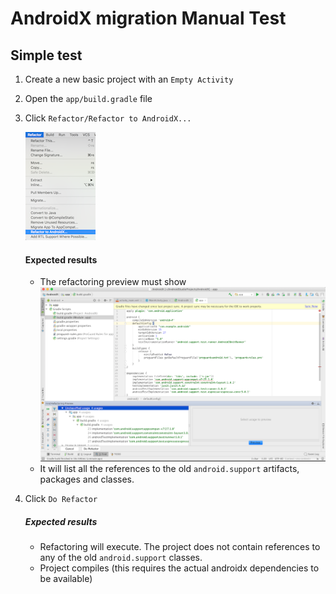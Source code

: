 # AndroidX migration Manual Test

Simple test
----
1. Create a new basic project with an `Empty Activity`
1. Open the `app/build.gradle` file
1. Click `Refactor/Refactor to AndroidX...`

    ![Menu option][menu]

    #### Expected results
    - The refactoring preview must show
    ![Do Refactor Screen][do_refactor]
    - It will list all the references to the old `android.support` artifacts, packages and classes.

1. Click `Do Refactor`
    ##### Expected results
    - Refactoring will execute. The project does not contain references to any of the old `android.support` classes.
    - Project compiles (this requires the actual androidx dependencies to be available)


[menu]: res/androidx-refactoring/menu.png
[do_refactor]: res/androidx-refactoring/do-refactor.png
